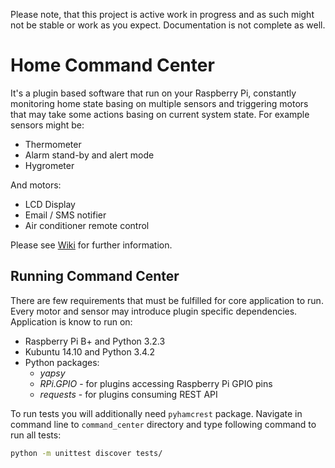 Please note, that this project is active work in progress and as such might not be stable or work as you expect. Documentation is not complete as well.

# Home Command Center
It's a plugin based software that run on your Raspberry Pi, constantly monitoring home state basing on multiple sensors
and triggering motors that may take some actions basing on current system state. For example sensors might be:
* Thermometer
* Alarm stand-by and alert mode
* Hygrometer

And motors:
* LCD Display
* Email / SMS notifier
* Air conditioner remote control

Please see [Wiki](https://github.com/sceeter89/command-center/wiki/Home%20Command%20Center) for further information.


## Running Command Center
There are few requirements that must be fulfilled for core application to run. Every motor and sensor may introduce
plugin specific dependencies. Application is know to run on:
* Raspberry Pi B+ and Python 3.2.3
* Kubuntu 14.10 and Python 3.4.2
* Python packages:
  * _yapsy_
  * _RPi.GPIO_ - for plugins accessing Raspberry Pi GPIO pins
  * _requests_ - for plugins consuming REST API

To run tests you will additionally need `pyhamcrest` package. Navigate in command line to `command_center` directory 
and type following command to run all tests:
```bash
python -m unittest discover tests/
```
